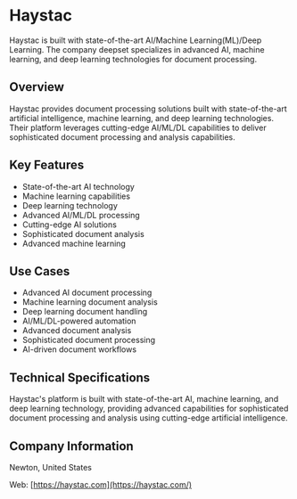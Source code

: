 # Haystac

Haystac is built with state-of-the-art AI/Machine Learning(ML)/Deep Learning. The company deepset specializes in advanced AI, machine learning, and deep learning technologies for document processing.

## Overview

Haystac provides document processing solutions built with state-of-the-art artificial intelligence, machine learning, and deep learning technologies. Their platform leverages cutting-edge AI/ML/DL capabilities to deliver sophisticated document processing and analysis capabilities.

## Key Features

- State-of-the-art AI technology
- Machine learning capabilities
- Deep learning technology
- Advanced AI/ML/DL processing
- Cutting-edge AI solutions
- Sophisticated document analysis
- Advanced machine learning

## Use Cases

- Advanced AI document processing
- Machine learning document analysis
- Deep learning document handling
- AI/ML/DL-powered automation
- Advanced document analysis
- Sophisticated document processing
- AI-driven document workflows

## Technical Specifications

Haystac's platform is built with state-of-the-art AI, machine learning, and deep learning technology, providing advanced capabilities for sophisticated document processing and analysis using cutting-edge artificial intelligence.

## Company Information

Newton, United States

Web: [https://haystac.com](https://haystac.com/) 